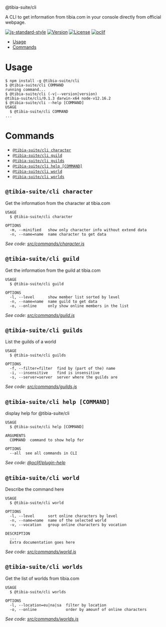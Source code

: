 @tibia-suite/cli

A CLI to get information from tibia.com in your console directly from official webpage.

[![js-standard-style](https://img.shields.io/badge/code%20style-standard-brightgreen.svg)](http://standardjs.com)
[![Version](https://img.shields.io/npm/v/@tibia-suite/cli.svg)](https://npmjs.org/package/@tibia-suite/cli)
[![License](https://img.shields.io/npm/l/@tibia-suite/cli.svg)](https://github.com/joseglego/tibia-suite/blob/master/package.json)
[![oclif](https://img.shields.io/badge/cli-oclif-brightgreen.svg)](https://oclif.io)

<!-- toc -->
* [Usage](#usage)
* [Commands](#commands)
<!-- tocstop -->
# Usage
<!-- usage -->
```sh-session
$ npm install -g @tibia-suite/cli
$ @tibia-suite/cli COMMAND
running command...
$ @tibia-suite/cli (-v|--version|version)
@tibia-suite/cli/0.1.3 darwin-x64 node-v12.16.2
$ @tibia-suite/cli --help [COMMAND]
USAGE
  $ @tibia-suite/cli COMMAND
...
```
<!-- usagestop -->
# Commands
<!-- commands -->
* [`@tibia-suite/cli character`](#tibia-suitecli-character)
* [`@tibia-suite/cli guild`](#tibia-suitecli-guild)
* [`@tibia-suite/cli guilds`](#tibia-suitecli-guilds)
* [`@tibia-suite/cli help [COMMAND]`](#tibia-suitecli-help-command)
* [`@tibia-suite/cli world`](#tibia-suitecli-world)
* [`@tibia-suite/cli worlds`](#tibia-suitecli-worlds)

## `@tibia-suite/cli character`

Get the information from the character at tibia.com

```
USAGE
  $ @tibia-suite/cli character

OPTIONS
  -m, --minified   show only character info without extend data
  -n, --name=name  name character to get data
```

_See code: [src/commands/character.js](https://github.com/joseglego/tibia-suite/blob/v0.1.3/src/commands/character.js)_

## `@tibia-suite/cli guild`

Get the information from the guild at tibia.com

```
USAGE
  $ @tibia-suite/cli guild

OPTIONS
  -l, --level      show member list sorted by level
  -n, --name=name  name guild to get data
  -o, --online     only show online members in the list
```

_See code: [src/commands/guild.js](https://github.com/joseglego/tibia-suite/blob/v0.1.3/src/commands/guild.js)_

## `@tibia-suite/cli guilds`

List the guilds of a world

```
USAGE
  $ @tibia-suite/cli guilds

OPTIONS
  -f, --filter=filter  find by (part of the) name
  -i, --insensitive    find is insensitive
  -s, --server=server  server where the guilds are
```

_See code: [src/commands/guilds.js](https://github.com/joseglego/tibia-suite/blob/v0.1.3/src/commands/guilds.js)_

## `@tibia-suite/cli help [COMMAND]`

display help for @tibia-suite/cli

```
USAGE
  $ @tibia-suite/cli help [COMMAND]

ARGUMENTS
  COMMAND  command to show help for

OPTIONS
  --all  see all commands in CLI
```

_See code: [@oclif/plugin-help](https://github.com/oclif/plugin-help/blob/v3.1.0/src/commands/help.ts)_

## `@tibia-suite/cli world`

Describe the command here

```
USAGE
  $ @tibia-suite/cli world

OPTIONS
  -l, --level      sort online characters by level
  -n, --name=name  name of the selected world
  -v, --vocation   group online characters by vocation

DESCRIPTION
  ...
  Extra documentation goes here
```

_See code: [src/commands/world.js](https://github.com/joseglego/tibia-suite/blob/v0.1.3/src/commands/world.js)_

## `@tibia-suite/cli worlds`

Get the list of worlds from tibia.com

```
USAGE
  $ @tibia-suite/cli worlds

OPTIONS
  -l, --location=eu|na|sa  filter by location
  -o, --online             order by amounf of online characters
```

_See code: [src/commands/worlds.js](https://github.com/joseglego/tibia-suite/blob/v0.1.3/src/commands/worlds.js)_
<!-- commandsstop -->
